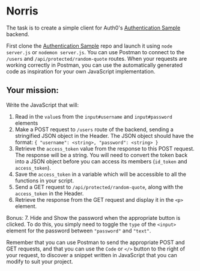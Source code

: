 # Norris

The task is to create a simple client for Auth0's [Authentication Sample](https://github.com/auth0-blog/nodejs-jwt-authentication-sample) backend.

First clone the [Authentication Sample](https://github.com/auth0-blog/nodejs-jwt-authentication-sample) repo and launch it using `node server.js` or `nodemon server.js`. You can use Postman to connect to the `/users` and `/api/protected/random-quote` routes. When your requests are working correctly in Postman, you can use the automatically generated code as inspiration for your own JavaScript implementation.

## Your mission:

Write the JavaScript that will:

1. Read in the `value`s from the `input#username` and `input#password` elements
2. Make a POST request to `/users` route of the backend, sending a stringified JSON object in the Header. The JSON object should have the format: `{ "username": <string>, "password": <string> }`
3. Retrieve the `access_token` value from the response to this POST request. The response will be a string. You will need to convert the token back into a JSON object before you can access its members (`id_token` and `access_token`).
4. Save the `access_token` in a variable which will be accessible to all the functions in your script.
5. Send a GET request to `/api/protected/random-quote`, along with the `access_token` in the Header.
6. Retrieve the response from the GET request and display it in the `<p>` element.

Bonus:
7. Hide and Show the password when the appropriate button is clicked. To do this, you simply need to toggle the `type` of the `<input>` element for the password between `"password"` and `"text"`.

Remember that you can use Postman to send the appropriate POST and GET requests, and that you can use the `Code` or `</>` button to the right of your request, to discover a snippet written in JavaScript that you can modify to suit your project.
